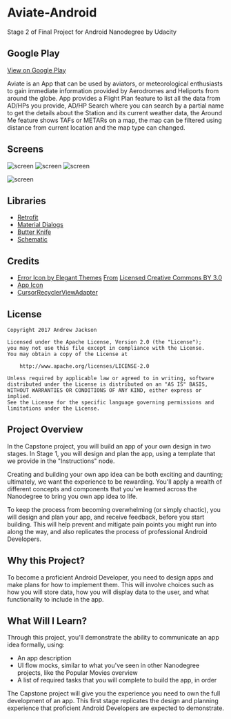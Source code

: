 # Aviate-Android
Stage 2 of Final Project for Android Nanodegree by Udacity

## Google Play
[View on Google Play](https://play.google.com/store/apps/details?id=com.interneers.aviate)

Aviate is an App that can be used by aviators, or meteorological enthusiasts to gain immediate information provided by Aerodromes and Heliports from around the globe. App provides a Flight Plan feature to list all the data from AD/HPs you provide, AD/HP Search where you can search by a partial name to get the details about the Station and its current weather data, the Around Me feature shows TAFs or METARs on a map, the map can be filtered using distance from current location and the map type can changed.

## Screens

![screen](../master/screenshots/phone.jpg)
![screen](../master/screenshots/phone1.jpg)
![screen](../master/screenshots/phone2.jpg)

![screen](../master/screenshots/tablet.jpg)

## Libraries

* [Retrofit](https://github.com/square/retrofit)
* [Material Dialogs](https://github.com/afollestad/material-dialogs)
* [Butter Knife](http://jakewharton.github.io/butterknife/)
* [Schematic](https://github.com/SimonVT/schematic)

## Credits

* [Error Icon by Elegant Themes](http://www.flaticon.com/authors/elegant-themes) [From](http://www.flaticon.com) [Licensed Creative Commons BY 3.0](http://creativecommons.org/licenses/by/3.0/)
* [App Icon](https://icons8.com)
* [CursorRecyclerViewAdapter](https://gist.github.com/skyfishjy/443b7448f59be978bc59)

## License

    Copyright 2017 Andrew Jackson

    Licensed under the Apache License, Version 2.0 (the "License");
    you may not use this file except in compliance with the License.
    You may obtain a copy of the License at

        http://www.apache.org/licenses/LICENSE-2.0

    Unless required by applicable law or agreed to in writing, software
    distributed under the License is distributed on an "AS IS" BASIS,
    WITHOUT WARRANTIES OR CONDITIONS OF ANY KIND, either express or implied.
    See the License for the specific language governing permissions and
    limitations under the License.

## Project Overview
In the Capstone project, you will build an app of your own design in two stages. In Stage 1, you will design and plan the app, using a template that we provide in the "Instructions" node.

Creating and building your own app idea can be both exciting and daunting; ultimately, we want the experience to be rewarding. You'll apply a wealth of different concepts and components that you've learned across the Nanodegree to bring you own app idea to life.

To keep the process from becoming overwhelming (or simply chaotic), you will design and plan your app, and receive feedback, before you start building. This will help prevent and mitigate pain points you might run into along the way, and also replicates the process of professional Android Developers.

## Why this Project?
To become a proficient Android Developer, you need to design apps and make plans for how to implement them. This will involve choices such as how you will store data, how you will display data to the user, and what functionality to include in the app.

## What Will I Learn?
Through this project, you'll demonstrate the ability to communicate an app idea formally, using:

* An app description
* UI flow mocks, similar to what you've seen in other Nanodegree projects, like the Popular Movies overview
* A list of required tasks that you will complete to build the app, in order

The Capstone project will give you the experience you need to own the full development of an app. This first stage replicates the design and planning experience that proficient Android Developers are expected to demonstrate.

